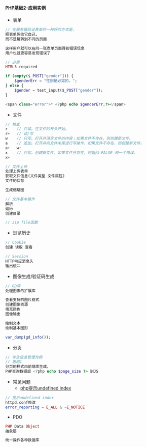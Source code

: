 #### **PHP基础2-应用实例**

* 表单

```php
// 在服务器验证表单的一种好的方式是，
把表单传给它自己，
而不是跳转到不同的页面

这样用户就可以在同一张表单页面得到错误信息
用户也就更容易发现错误了

// 必需
HTML5 required

if (empty($_POST["gender"])) {
    $genderErr = "性别是必需的。";
} else {
    $gender = test_input($_POST["gender"]);
}

<span class="error">* <?php echo $genderErr;?></span>
```

* 文件

```php
// 模式
r    // 只读。在文件的开头开始。
r+   // 读/写
w    // 只写。打开并清空文件的内容；如果文件不存在，则创建新文件。
a    // 追加。打开并向文件末尾进行写操作，如果文件不存在，则创建新文件。
a+   w+  
x    // 只写。创建新文件。如果文件已存在，则返回 FALSE 和一个错误。
x+   

// 文件上传
处理上传表单 
获取文件信息(文件类型 文件属性) 
文件的保存

生成缩略图

// 文件基本操作
解析
遍历
创建目录

// zip file函数
```

* 浏览历史

```php
// Cookie
创建 读取 查看

// Session
HTTP响应消息头
输出缓冲
```

* 图像生成/验证码生成

```php
// GD库
处理图像的扩展库

查看支持的图片格式
创建图像资源
填充颜色
图像输出

绘制文本
绘制基本图形

var_dump(gd_info());
```

* 分页

```php
// 学生信息管理为例
// 思路1
分页的样式由前端库生成，
PHP查询数据后 <?php echo $page_size ?> 到JS
```

* 常见问题
  * [php提示undefined index](http://www.jb51.net/article/30328.htm)

```php
// 提示undefined index
httpd.conf修改
error_reporting = E_ALL & ~E_NOTICE
```

* PDO

```php
PHP Data Object 
抽象层

统一操作各种数据库
```



